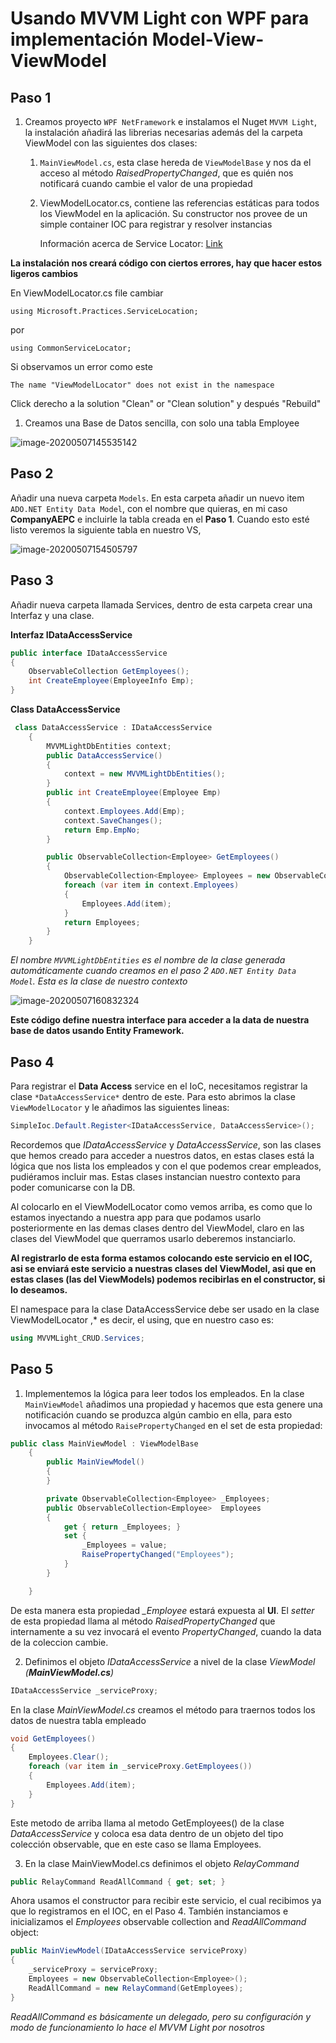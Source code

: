 # Usando MVVM Light con WPF para implementación Model-View-ViewModel

## Paso 1

1. Creamos proyecto `WPF NetFramework` e instalamos el Nuget `MVVM Light`, la instalación añadirá las librerias necesarias además del la carpeta ViewModel con las siguientes dos clases:

   1. `MainViewModel.cs`, esta clase hereda de `ViewModelBase` y nos da el acceso al método *RaisedPropertyChanged*, que es quién nos notificará cuando cambie el valor de una propiedad

   2. ViewModelLocator.cs, contiene las referencias estáticas para todos los ViewModel en la aplicación. Su constructor nos provee de un simple container IOC para registrar y resolver instancias

      Información acerca de  Service Locator: [Link](http://msdn.microsoft.com/en-us/library/ff648968.aspx)

**La instalación nos creará código con ciertos errores, hay que hacer estos ligeros  cambios**

En ViewModelLocator.cs file cambiar 

```
using Microsoft.Practices.ServiceLocation;
```

por

```
using CommonServiceLocator;
```

Si observamos un error como este 

```The name "ViewModelLocator" does not exist in the namespace ```

Click derecho a la solution "Clean" or "Clean solution" y después "Rebuild"

1. Creamos una Base de Datos sencilla, con solo una tabla Employee

![image-20200507145535142](C:\Users\Alberto\AppData\Roaming\Typora\typora-user-images\image-20200507145535142.png)

## Paso 2

Añadir una nueva carpeta `Models`. En esta carpeta añadir un nuevo item `ADO.NET Entity Data Model`, con el nombre que quieras, en mi caso **CompanyAEPC** e incluirle la tabla creada en el **Paso 1**. Cuando esto esté listo veremos la siguiente tabla en nuestro VS,

![image-20200507154505797](C:\Users\Alberto\AppData\Roaming\Typora\typora-user-images\image-20200507154505797.png)

## Paso 3

Añadir nueva carpeta llamada Services, dentro de esta carpeta crear una Interfaz y una clase.

**Interfaz IDataAccessService**

```C#
public interface IDataAccessService
{
	ObservableCollection GetEmployees();
	int CreateEmployee(EmployeeInfo Emp);
}
```

**Class DataAccessService**

```C#
 class DataAccessService : IDataAccessService
    {
        MVVMLightDbEntities context;
        public DataAccessService()
        {
            context = new MVVMLightDbEntities();
        }
        public int CreateEmployee(Employee Emp)
        {
            context.Employees.Add(Emp);
            context.SaveChanges();
            return Emp.EmpNo;
        }

        public ObservableCollection<Employee> GetEmployees()
        {
            ObservableCollection<Employee> Employees = new ObservableCollection<Employee>();
            foreach (var item in context.Employees)
            {
                Employees.Add(item);
            }
            return Employees;
        }
    }
```

*El nombre `MVVMLightDbEntities` es el nombre de la clase generada automáticamente cuando creamos en el paso 2 `ADO.NET Entity Data Model`. Esta es la clase de nuestro contexto*

![image-20200507160832324](C:\Users\Alberto\AppData\Roaming\Typora\typora-user-images\image-20200507160832324.png)

**Este código define nuestra interface para acceder a la data de nuestra base de datos usando Entity Framework.**

## Paso 4

Para registrar el **Data Access** service en el IoC, necesitamos registrar la clase `*DataAccessService*` dentro de este. Para esto abrimos la clase `ViewModelLocator` y le añadimos las siguientes lineas:

```C#
SimpleIoc.Default.Register<IDataAccessService, DataAccessService>();
```

Recordemos que *IDataAccessService* y *DataAccessService*, son las clases que hemos creado para acceder a nuestros datos, en estas clases está la lógica que nos lista los empleados y con el que podemos crear empleados, pudiéramos incluir mas. Estas clases instancian nuestro contexto para poder comunicarse con la DB.

Al colocarlo en el ViewModelLocator como vemos arriba, es como que lo estamos inyectando a nuestra app para que podamos usarlo posteriormente en las demas clases dentro del ViewModel, claro en las clases del ViewModel que querramos usarlo deberemos instanciarlo.

**Al registrarlo de esta forma estamos colocando este servicio en el IOC, asi se enviará este servicio a nuestras clases del ViewModel, asi que en estas clases (las del ViewModels) podemos recibirlas en el constructor, si lo deseamos.**

El namespace para la clase DataAccessService debe ser usado en la clase ViewModelLocator ,* es decir, el using, que en nuestro caso es:

```C#
using MVVMLight_CRUD.Services;
```

## Paso 5

1. Implementemos la lógica para leer todos los empleados. En la clase `MainViewModel` añadimos una propiedad y hacemos que esta genere una notificación cuando se produzca algún cambio en ella, para esto invocamos al método `RaisePropertyChanged` en el set de esta propiedad:

```c#
public class MainViewModel : ViewModelBase
    {
        public MainViewModel()
        {
        }

        private ObservableCollection<Employee> _Employees;
        public ObservableCollection<Employee>  Employees
        {
            get { return _Employees; }
            set { 
                _Employees = value;
                RaisePropertyChanged("Employees");
            }
        }

    }
```

De esta manera esta propiedad *_Employee* estará expuesta al **UI**. El *setter* de esta propiedad llama al método *RaisedPropertyChanged* que internamente a su vez invocará el evento *PropertyChanged*, cuando la data de la coleccion cambie.

2. Definimos el objeto *IDataAccessService* a nivel de la clase *ViewModel (**MainViewModel.cs**)*

```C#
IDataAccessService _serviceProxy;
```

En la clase *MainViewModel.cs* creamos el método para traernos todos los datos de nuestra tabla empleado

```C#
void GetEmployees()
{
    Employees.Clear();
    foreach (var item in _serviceProxy.GetEmployees())
    {
        Employees.Add(item);
    }
}
```

Este metodo de arriba llama al metodo GetEmployees() de la clase *DataAccessService* y coloca esa data dentro de un objeto del tipo colección observable, que en este caso se llama Employees.

3. En la clase MainViewModel.cs definimos el objeto *RelayCommand* 

``` C#
public RelayCommand ReadAllCommand { get; set; }
```

Ahora usamos el constructor para recibir este servicio, el cual recibimos ya que lo registramos en el IOC, en el Paso 4. También instanciamos e inicializamos el  *Employees* observable collection and *ReadAllCommand* object:

```C#
public MainViewModel(IDataAccessService serviceProxy)
{
    _serviceProxy = serviceProxy;
    Employees = new ObservableCollection<Employee>();
    ReadAllCommand = new RelayCommand(GetEmployees);
}
```

*ReadAllCommand es básicamente un delegado, pero su configuración y modo de funcionamiento lo hace el MVVM Light por nosotros*